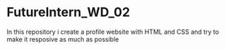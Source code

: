 # FutureIntern_WD_02
In this repository i create a profile website with HTML and CSS and try to make it resposive as much as possible 
